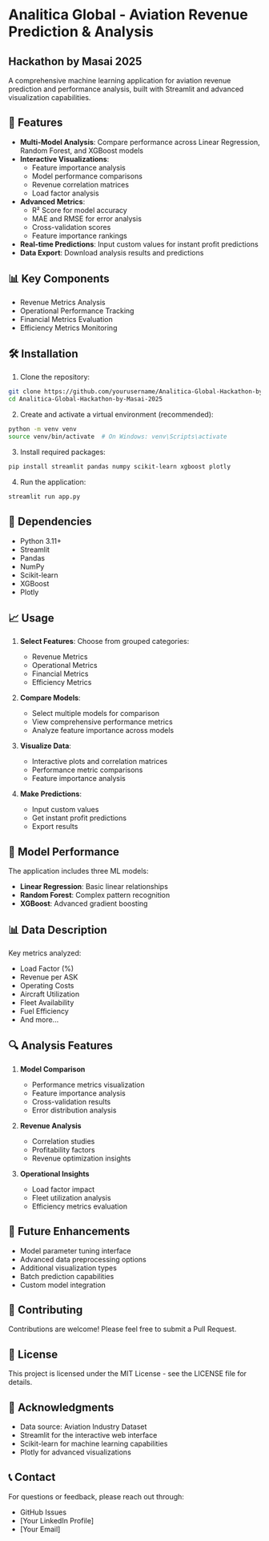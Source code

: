 # Analitica Global - Aviation Revenue Prediction & Analysis
## Hackathon by Masai 2025

A comprehensive machine learning application for aviation revenue prediction and performance analysis, built with Streamlit and advanced visualization capabilities.

## 🚀 Features

- **Multi-Model Analysis**: Compare performance across Linear Regression, Random Forest, and XGBoost models
- **Interactive Visualizations**: 
  - Feature importance analysis
  - Model performance comparisons
  - Revenue correlation matrices
  - Load factor analysis
- **Advanced Metrics**:
  - R² Score for model accuracy
  - MAE and RMSE for error analysis
  - Cross-validation scores
  - Feature importance rankings
- **Real-time Predictions**: Input custom values for instant profit predictions
- **Data Export**: Download analysis results and predictions

## 📊 Key Components

- Revenue Metrics Analysis
- Operational Performance Tracking
- Financial Metrics Evaluation
- Efficiency Metrics Monitoring

## 🛠️ Installation

1. Clone the repository:
```bash
git clone https://github.com/yourusername/Analitica-Global-Hackathon-by-Masai-2025.git
cd Analitica-Global-Hackathon-by-Masai-2025
```

2. Create and activate a virtual environment (recommended):
```bash
python -m venv venv
source venv/bin/activate  # On Windows: venv\Scripts\activate
```

3. Install required packages:
```bash
pip install streamlit pandas numpy scikit-learn xgboost plotly
```

4. Run the application:
```bash
streamlit run app.py
```

## 🔧 Dependencies

- Python 3.11+
- Streamlit
- Pandas
- NumPy
- Scikit-learn
- XGBoost
- Plotly

## 📈 Usage

1. **Select Features**: Choose from grouped categories:
   - Revenue Metrics
   - Operational Metrics
   - Financial Metrics
   - Efficiency Metrics

2. **Compare Models**: 
   - Select multiple models for comparison
   - View comprehensive performance metrics
   - Analyze feature importance across models

3. **Visualize Data**:
   - Interactive plots and correlation matrices
   - Performance metric comparisons
   - Feature importance analysis

4. **Make Predictions**:
   - Input custom values
   - Get instant profit predictions
   - Export results

## 🎯 Model Performance

The application includes three ML models:
- **Linear Regression**: Basic linear relationships
- **Random Forest**: Complex pattern recognition
- **XGBoost**: Advanced gradient boosting

## 📊 Data Description

Key metrics analyzed:
- Load Factor (%)
- Revenue per ASK
- Operating Costs
- Aircraft Utilization
- Fleet Availability
- Fuel Efficiency
- And more...

## 🔍 Analysis Features

1. **Model Comparison**
   - Performance metrics visualization
   - Feature importance analysis
   - Cross-validation results
   - Error distribution analysis

2. **Revenue Analysis**
   - Correlation studies
   - Profitability factors
   - Revenue optimization insights

3. **Operational Insights**
   - Load factor impact
   - Fleet utilization analysis
   - Efficiency metrics evaluation

## 🚀 Future Enhancements

- Model parameter tuning interface
- Advanced data preprocessing options
- Additional visualization types
- Batch prediction capabilities
- Custom model integration

## 👥 Contributing

Contributions are welcome! Please feel free to submit a Pull Request.

## 📝 License

This project is licensed under the MIT License - see the LICENSE file for details.

## 🙏 Acknowledgments

- Data source: Aviation Industry Dataset
- Streamlit for the interactive web interface
- Scikit-learn for machine learning capabilities
- Plotly for advanced visualizations

## 📞 Contact

For questions or feedback, please reach out through:
- GitHub Issues
- [Your LinkedIn Profile]
- [Your Email]